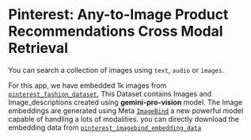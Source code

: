 # Pinterest: Any-to-Image Product Recommendations Cross Modal Retrieval
You can search a collection of images using `text`, `audio` or `images`.

For this app, we have embedded 1k images from [`pinterest_fashion_dataset`](https://www.kaggle.com/datasets/samikshakolhe/pinterest-fashion-dataset), This Dataset contains Images and Image_descriptions created using **gemini-pro-vision** model. The Image embeddings are generated using Meta [`ImageBind`](https://imagebind.metademolab.com/) a new powerful model capable of handling a lots of modalities. you can directly download the embedding data from [`pinterest_imagebind_embedding_data`](https://www.kaggle.com/datasets/samikshakolhe/pinterest-fashion-imagebind-multimodal-embed-data)

